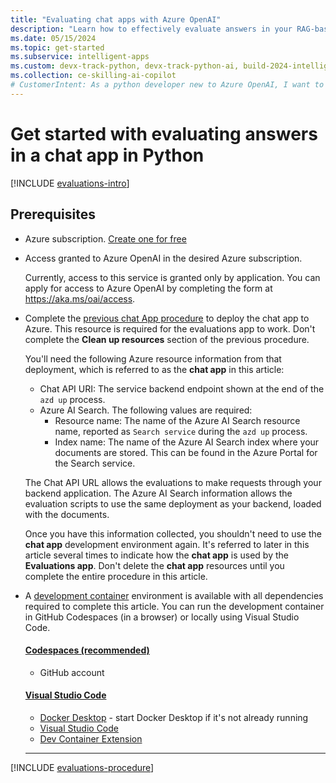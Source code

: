 ```yaml
---
title: "Evaluating chat apps with Azure OpenAI"
description: "Learn how to effectively evaluate answers in your RAG-based chat app using Azure OpenAI. Generate sample prompts, run evaluations, and analyze results."
ms.date: 05/15/2024
ms.topic: get-started
ms.subservice: intelligent-apps
ms.custom: devx-track-python, devx-track-python-ai, build-2024-intelligent-apps
ms.collection: ce-skilling-ai-copilot
# CustomerIntent: As a python developer new to Azure OpenAI, I want to evaluate the answers of my chat app and determine the best prompt.
---
```

# Get started with evaluating answers in a chat app in Python

[!INCLUDE [evaluations-intro](../ai/includes/evaluations-introduction.md)]

## Prerequisites

* Azure subscription.  [Create one for free](https://azure.microsoft.com/free/ai-services?azure-portal=true) 
* Access granted to Azure OpenAI in the desired Azure subscription.

    Currently, access to this service is granted only by application. You can apply for access to Azure OpenAI by completing the form at https://aka.ms/oai/access.

* Complete the [previous chat App procedure](get-started-app-chat-template.md) to deploy the chat app to Azure. This resource is required for the evaluations app to work. Don't complete the **Clean up resources** section of the previous procedure.      

    You'll need the following Azure resource information from that deployment, which is referred to as the **chat app** in this article:

    * Chat API URI: The service backend endpoint shown at the end of the `azd up` process. 
    * Azure AI Search. The following values are required:
         * Resource name: The name of the Azure AI Search resource name, reported as `Search service` during the `azd up` process.
        * Index name: The name of the Azure AI Search index where your documents are stored. This can be found in the Azure Portal for the Search service.

    The Chat API URL allows the evaluations to make requests through your backend application. The Azure AI Search information allows the evaluation scripts to use the same deployment as your backend, loaded with the documents. 

    Once you have this information collected, you shouldn't need to use the **chat app** development environment again. It's referred to later in this article several times to indicate how the **chat app** is used by the **Evaluations app**. Don't delete the **chat app** resources until you complete the entire procedure in this article.

* A [development container](https://containers.dev/) environment is available with all dependencies required to complete this article. You can run the development container in GitHub Codespaces (in a browser) or locally using Visual Studio Code.

    #### [Codespaces (recommended)](#tab/github-codespaces)
    
    * GitHub account
    
    #### [Visual Studio Code](#tab/visual-studio-code)
    * [Docker Desktop](https://www.docker.com/products/docker-desktop/) - start Docker Desktop if it's not already running
    * [Visual Studio Code](https://code.visualstudio.com/)
    * [Dev Container Extension](https://marketplace.visualstudio.com/items?itemName=ms-vscode-remote.remote-containers)
    
    ---

[!INCLUDE [evaluations-procedure](../ai/includes/evaluations-procedure.md)]
